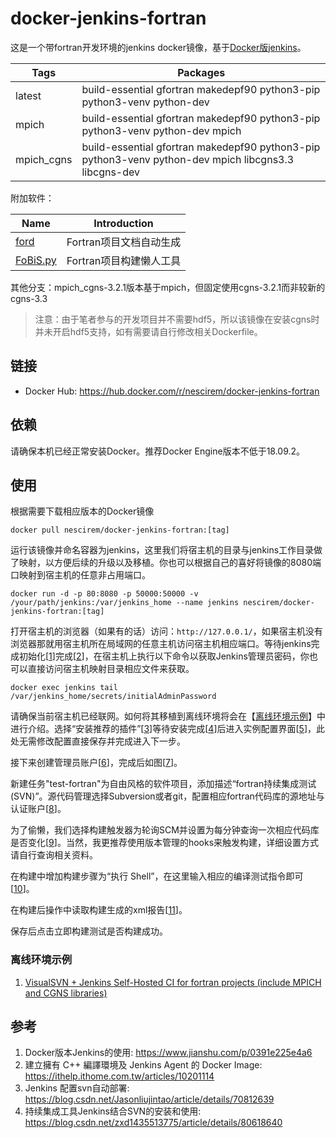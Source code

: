 # docker-jenkins-fortran



这是一个带fortran开发环境的jenkins docker镜像，基于[Docker版jenkins](https://hub.docker.com/_/jenkins)。

| Tags       | Packages                                                     |
| ---------- | ------------------------------------------------------------ |
| latest     | build-essential gfortran makedepf90 python3-pip python3-venv python-dev |
| mpich      | build-essential gfortran makedepf90 python3-pip python3-venv python-dev  mpich |
| mpich_cgns | build-essential gfortran makedepf90 python3-pip python3-venv python-dev  mpich libcgns3.3 libcgns-dev |

附加软件：

| Name                                                     | Introduction            |
| -------------------------------------------------------- | ----------------------- |
| [ford](https://github.com/Fortran-FOSS-Programmers/ford) | Fortran项目文档自动生成 |
| [FoBiS.py](https://github.com/szaghi/FoBiS)              | Fortran项目构建懒人工具 |

其他分支：mpich_cgns-3.2.1版本基于mpich，但固定使用cgns-3.2.1而非较新的cgns-3.3

> 注意：由于笔者参与的开发项目并不需要hdf5，所以该镜像在安装cgns时并未开启hdf5支持，如有需要请自行修改相关Dockerfile。

## 链接

* Docker Hub: https://hub.docker.com/r/nescirem/docker-jenkins-fortran

## 依赖

请确保本机已经正常安装Docker。推荐Docker Engine版本不低于18.09.2。

## 使用

根据需要下载相应版本的Docker镜像

```shell
docker pull nescirem/docker-jenkins-fortran:[tag]
```

运行该镜像并命名容器为jenkins，这里我们将宿主机的目录与jenkins工作目录做了映射，以方便后续的升级以及移植。你也可以根据自己的喜好将镜像的8080端口映射到宿主机的任意非占用端口。

```shell
docker run -d -p 80:8080 -p 50000:50000 -v /your/path/jenkins:/var/jenkins_home --name jenkins nescirem/docker-jenkins-fortran:[tag]
```

打开宿主机的浏览器（如果有的话）访问：`http://127.0.0.1/`，如果宿主机没有浏览器那就用宿主机所在局域网的任意主机访问宿主机相应端口。等待jenkins完成初始化[[1](media/wait_jenkins_service.png)]完成[[2](media/jenkins_input_pwd.png)]，在宿主机上执行以下命令以获取Jenkins管理员密码，你也可以直接访问宿主机映射目录相应文件来获取。

```shell
docker exec jenkins tail /var/jenkins_home/secrets/initialAdminPassword
```

请确保当前宿主机已经联网。如何将其移植到离线环境将会在【[离线环境示例](#离线环境示例)】中进行介绍。选择“安装推荐的插件”[[3](media/jenkins_install_plugins.png)]等待安装完成[[4](media/jenkins_install_plugins_default.png)]后进入实例配置界面[[5](media/jekins_instance_configuration.png)]，此处无需修改配置直接保存并完成进入下一步。

接下来创建管理员账户[[6](media/jenkins_admin_add.png)]，完成后如图[[7](media/jenkins_first_mission.png)]。

新建任务"test-fortran"为自由风格的软件项目，添加描述“fortran持续集成测试(SVN)”。源代码管理选择Subversion或者git，配置相应fortran代码库的源地址与认证账户[[8](media/jenkins_svn_config.png)]。

为了偷懒，我们选择构建触发器为轮询SCM并设置为每分钟查询一次相应代码库是否变化[[9](media/jenkins_svn_SCM.png)]。当然，我更推荐使用版本管理的hooks来触发构建，详细设置方式请自行查询相关资料。

在构建中增加构建步骤为“执行 Shell”，在这里输入相应的编译测试指令即可[[10](media/jenkins_svn_buildWithShell.png)]。

在构建后操作中读取构建生成的xml报告[[11](media/jenkins_svn_postBuild.png)]。

保存后点击立即构建测试是否构建成功。

### 离线环境示例

1. [VisualSVN + Jenkins Self-Hosted CI for fortran projects (include MPICH and CGNS libraries)](Self-Hosted_CI_Jenkins+VisualSVN.md)

## 参考

1. Docker版本Jenkins的使用: https://www.jianshu.com/p/0391e225e4a6
2. 建立擁有 C++ 編譯環境及 Jenkins Agent 的 Docker Image: https://ithelp.ithome.com.tw/articles/10201114
3. Jenkins 配置svn自动部署: https://blog.csdn.net/Jasonliujintao/article/details/70812639
4. 持续集成工具Jenkins结合SVN的安装和使用: https://blog.csdn.net/zxd1435513775/article/details/80618640
